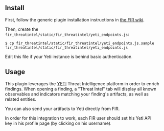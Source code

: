 ## Install

First, follow the generic plugin installation instructions in [the FIR wiki](https://github.com/certsocietegenerale/FIR/wiki/Plugins).

Then, create the `fir_threatintel/static/fir_threatintel/yeti_endpoints.js`:

    $ cp fir_threatintel/static/fir_threatintel/yeti_endpoints.js.sample fir_threatintel/static/fir_threatintel/yeti_endpoints.js

Edit this file if your Yeti instance is behind basic authentication.

## Usage

This plugin leverages the [YETI](https://yeti-platform.github.io/) Threat Intelligence platform in order to enrich findings. When opening a finding, a "Threat Intel" tab will display all known observables and indicators matching your finding's artifacts, as well as related entities.

You can also send your artifacts to Yeti directly from FIR.

In order for this integration to work, each FIR user should set his Yeti API key in his profile page (by clicking on his username).
